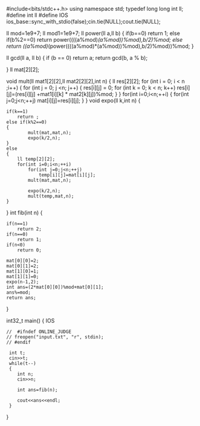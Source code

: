 #include<bits/stdc++.h>
using namespace std;
typedef long long int ll;
#define int ll
 #define IOS ios_base::sync_with_stdio(false);cin.tie(NULL);cout.tie(NULL);
 
ll mod=1e9+7;
ll mod1=1e9+7;
 ll power(ll a,ll b)
    {
        if(b==0) return 1;
        else if(b%2==0)
            return power((((a%mod)*(a%mod))%mod),b/2)%mod;
        else return ((a%mod)*(power((((a%mod)*(a%mod))%mod),b/2)%mod))%mod;
    }
     
 
 
ll gcd(ll a, ll b) 
{ 
    if (b == 0) 
        return a; 
    return gcd(b, a % b);  
      
} 
ll mat[2][2];

void mult(ll mat1[2][2],ll mat2[2][2],int n)
{   ll res[2][2];
     for (int i = 0; i < n ;i++) 
    { 
        for (int j = 0; j <n; j++) 
        { 
            res[i][j] = 0; 
            for (int k = 0; k < n; k++) 
              res[i][j]=(res[i][j] +mat1[i][k] * mat2[k][j])%mod;
        } 
    }
    for(int i=0;i<n;++i)
    {
        for(int j=0;j<n;++j)
            mat[i][j]=res[i][j];
    }
}
void expo(ll k,int n)
{

    if(k==1)
        return ;
    else if(k%2==0)
    {
            mult(mat,mat,n);
            expo(k/2,n);
    }
    else
    {
        ll temp[2][2];
        for(int i=0;i<n;++i)
            for(int j=0;j<n;++j)
                temp[i][j]=mat[i][j];
            mult(mat,mat,n);
            
            expo(k/2,n);   
            mult(temp,mat,n);
    }
}
int fib(int n)
{
    
    if(n==1)
        return 2;
    if(n==0)
        return 1;
    if(n<0)
        return 0; 

    mat[0][0]=2;
    mat[0][1]=2;
    mat[1][0]=1;
    mat[1][1]=0;
    expo(n-1,2);
    int ans=(2*mat[0][0])%mod+mat[0][1];
    ans%=mod;
    return ans;

}
 
 
int32_t main()
{
    IOS

    //  #ifndef ONLINE_JUDGE    
    // freopen("input.txt", "r", stdin);    
    // #endif        
        
     int t;
     cin>>t;
     while(t--)
     {
        int n;
        cin>>n;
    
        int ans=fib(n);
        
        cout<<ans<<endl;    
     }
}
